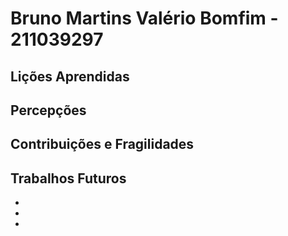 # Bruno Martins Valério Bomfim - 211039297

## Lições Aprendidas




## Percepções




## Contribuições e Fragilidades



##  Trabalhos Futuros

- 
- 
- 